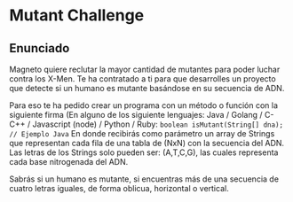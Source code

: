 # Mutant Challenge 

## Enunciado 
Magneto quiere reclutar la mayor cantidad de mutantes para poder luchar contra los X-Men.
Te ha contratado a ti para que desarrolles un proyecto que detecte si un humano es mutante basándose en su secuencia de ADN.

Para eso te ha pedido crear un programa con un método o función con la siguiente firma (En alguno de los siguiente lenguajes: Java / Golang / C-C++ / Javascript (node) / Python / Ruby:
                    ```
                    boolean isMutant(String[] dna); // Ejemplo Java
                    ```
En donde recibirás como parámetro un array de Strings que representan cada fila de una tabla de (NxN) con la secuencia del ADN. Las letras de los Strings solo pueden ser: (A,T,C,G), las cuales representa cada base nitrogenada del ADN.

Sabrás si un humano es mutante, si encuentras ​más de una secuencia de cuatro letras
iguales​, de forma oblicua, horizontal o vertical.


